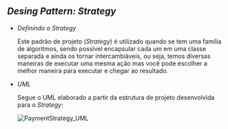 ## _Desing Pattern: Strategy_

* _Definindo o Strategy_

    Este padrão de projeto (_Strategy_) é utilizado quando se tem uma família de algoritmos, sendo possível encapsular cada um em uma classe separada e ainda os tornar intercambiáveis, ou seja, temos diversas maneiras de executar uma mesma ação mas você pode escolher a melhor maneira para executar e chegar ao resultado.
    

* _UML_

    Segue o UML elaborado a partir da estrutura de projeto desenvolvida para o _Strategy_:

   ![PaymentStrategy_UML](https://github.com/user-attachments/assets/505cb550-249c-45a8-8c07-3bfda0a2f23e)






